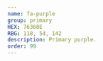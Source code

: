 ```yaml
---
name: fa-purple
group: primary
HEX: 76368E
RBG: 118, 54, 142
description: Primary purple.
order: 99
---
```

